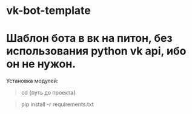 # vk-bot-template

# Шаблон бота в вк на питон, без использования python vk api, ибо он не нужон.

Установка модулей:
>cd {путь до проекта}

>pip install -r requirements.txt
